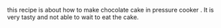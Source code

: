this recipe is about how to make chocolate cake in pressure cooker . It is very tasty and not able to wait to eat the cake.